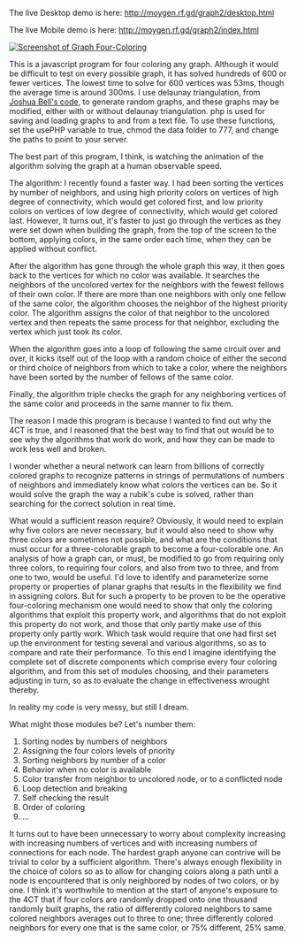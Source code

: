 The live Desktop demo is here:
http://moygen.rf.gd/graph2/desktop.html

The live Mobile demo is here:
http://moygen.rf.gd/graph2/index.html

[![Screenshot of Graph Four-Coloring](http://moygen.rf.gd/graph2/screenshotter.png)](http://moygen.rf.gd/graph2/desktop.html)

This is a javascript program for four coloring any graph. Although it would be difficult to test on every possible graph, it has solved hundreds of 600 or fewer vertices. The lowest time to solve for 600 vertices was 53ms, though the average time is around 300ms. I use delaunay triangulation, from [Joshua Bell's code](https://travellermap.com/tmp/delaunay.js), to generate random graphs, and these graphs may be modified, either with or without delaunay triangulation. php is used for saving and loading graphs to and from a text file. To use these functions, set the usePHP variable to true, chmod the data folder to 777, and change the paths to point to your server.

The best part of this program, I think, is watching the animation of the algorithm solving the graph at a human observable speed. 

The algorithm:
I recently found a faster way. I had been sorting the vertices by number of neighbors, and using high priority colors on vertices of high degree of connectivity, which would get colored first, and low priority colors on vertices of low degree of connectivity, which would get colored last. However, It turns out, it's faster to just go through the vertices as they were set down when building the graph, from the top of the screen to the bottom, applying colors, in the same order each time, when they can be applied without conflict.

After the algorithm has gone through the whole graph this way, it then goes back to the vertices for which no color was available. It searches the neighbors of the uncolored vertex for the neighbors with the fewest fellows of their own color. If there are more than one neighbors with only one fellow of the same color, the algorithm chooses the neighbor of the highest priority color. The algorithm assigns the color of that neighbor to the uncolored vertex and then repeats the same process for that neighbor, excluding the vertex which just took its color.

When the algorithm goes into a loop of following the same circuit over and over, it kicks itself out of the loop with a random choice of either the second or third choice of neighbors from which to take a color, where the neighbors have been sorted by the number of fellows of the same color.

Finally, the algorithm triple checks the graph for any neighboring vertices of the same color and proceeds in the same manner to fix them.

The reason I made this program is because I wanted to find out why the 4CT is true, and I reasoned that the best way to find that out would be to see why the algorithms that work do work, and how they can be made to work less well and broken.

I wonder whether a neural network can learn from billions of correctly colored graphs to recognize patterns in strings of permutations of numbers of neighbors and immediately know what colors the vertices can be. So it would solve the graph the way a rubik's cube is solved, rather than searching for the correct solution in real time.


What would a sufficient reason require? Obviously, it would need to explain why five colors are never necessary, but it would also need to show why three colors are sometimes not possible, and what are the conditions that must occur for a three-colorable graph to become a four-colorable one. An analysis of how a graph can, or must, be modified to go from requiring only three colors, to requiring four colors, and also from two to three, and from one to two, would be useful. I'd love to identify and parameterize some property or properties of planar graphs that results in the flexibility we find in assigning colors. But for such a property to be proven to be the operative four-coloring mechanism one would need to show that only the coloring algorithms that exploit this property work, and algorithms that do not exploit this property do not work, and those that only partly make use of this property only partly work. Which task would require that one had first set up the environment for testing several and various algorithms, so as to compare and rate their performance. To this end I imagine identifying the complete set of discrete components which comprise every four coloring algorithm, and from this set of modules choosing, and their parameters adjusting in turn, so as to evaluate the change in effectiveness wrought thereby.


In reality my code is very messy, but still I dream.

What might those modules be? Let's number them:

1) Sorting nodes by numbers of neighbors
2) Assigning the four colors levels of priority
3) Sorting neighbors by number of a color
4) Behavior when no color is available
5) Color transfer from neighbor to uncolored node, or to a conflicted node
6) Loop detection and breaking
7) Self checking the result
8) Order of coloring
9) ...

It turns out to have been unnecessary to worry about complexity increasing with increasing numbers of vertices and with increasing numbers of connections for each node. The hardest graph anyone can contrive will be trivial to color by a sufficient algorithm. There's always enough flexibility in the choice of colors so as to allow for changing colors along a path until a node is encountered that is only neighbored by nodes of two colors, or by one. I think it's worthwhile to mention at the start of anyone's exposure to the 4CT that if four colors are randomly dropped onto one thousand randomly built graphs, the ratio of differently colored neighbors to same colored neighbors averages out to three to one; three differently colored neighbors for every one that is the same color, or 75% different, 25% same.


